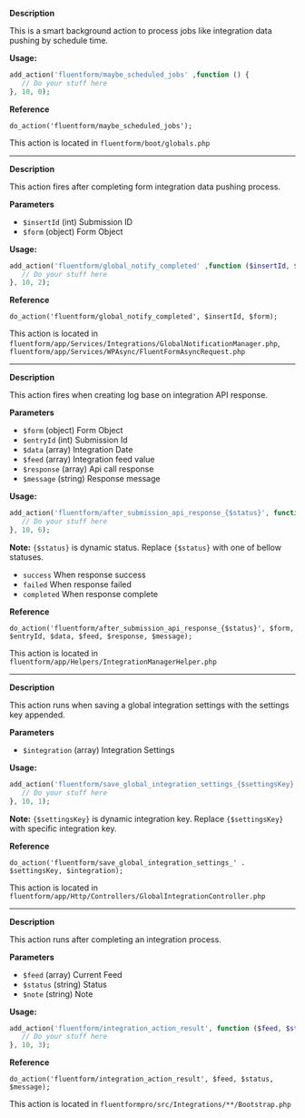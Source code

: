 
<explain-block title="fluentform/maybe_scheduled_jobs">

**Description**

This is a smart background action to process jobs like integration data pushing by schedule time.

**Usage:**
```php 
add_action('fluentform/maybe_scheduled_jobs' ,function () {
   // Do your stuff here
}, 10, 0);
```

**Reference**

`do_action('fluentform/maybe_scheduled_jobs');`

This action is located in `fluentform/boot/globals.php`

</explain-block>

---------------------------------------------------

<explain-block title="fluentform/global_notify_completed">

**Description**

This action fires after completing form integration data pushing process.

**Parameters**
- `$insertId` (int) Submission ID
- `$form` (object) Form Object

**Usage:**
```php 
add_action('fluentform/global_notify_completed' ,function ($insertId, $form) {
   // Do your stuff here
}, 10, 2);
```

**Reference**

`do_action('fluentform/global_notify_completed', $insertId, $form);`

This action is located in `fluentform/app/Services/Integrations/GlobalNotificationManager.php`, `fluentform/app/Services/WPAsync/FluentFormAsyncRequest.php`

</explain-block>

------------------------------------------------

<explain-block title="fluentform/after_submission_api_response_{$status}">

**Description**

This action fires when creating log base on integration API response.

**Parameters**
- `$form`        (object) Form Object
- `$entryId`     (int)    Submission Id
- `$data`        (array)  Integration Date
- `$feed`        (array)  Integration feed value
- `$response`    (array)  Api call response
- `$message`     (string) Response message

**Usage:**
```php 
add_action('fluentform/after_submission_api_response_{$status}', function ($form, $entryId, $data, $feed, $response, $message) {
   // Do your stuff here
}, 10, 6);
```
**Note:** `{$status}` is dynamic status. Replace `{$status}` with one of bellow statuses.
- `success` When response success
- `failed`  When response failed
- `completed`  When response complete

**Reference**

`do_action('fluentform/after_submission_api_response_{$status}', $form, $entryId, $data, $feed, $response, $message);`

This action is located in `fluentform/app/Helpers/IntegrationManagerHelper.php`

</explain-block>

------------------------------------------------

<explain-block title="fluentform/save_global_integration_settings_{$settingsKey}">

**Description**

This action runs when saving a global integration settings with the settings key appended.

**Parameters**
- `$integration`   (array) Integration Settings

**Usage:**
```php 
add_action('fluentform/save_global_integration_settings_{$settingsKey}', function ($integration) {
   // Do your stuff here
}, 10, 1);
```
**Note:** `{$settingsKey}` is dynamic integration key. Replace `{$settingsKey}` with specific integration key.

**Reference**

`do_action('fluentform/save_global_integration_settings_' . $settingsKey, $integration);`

This action is located in `fluentform/app/Http/Controllers/GlobalIntegrationController.php`

</explain-block>

------------------------------------------------

<explain-block title="fluentform/integration_action_result">

**Description**

This action runs after completing an integration process.

**Parameters**
- `$feed` (array) Current Feed
- `$status` (string) Status
- `$note` (string) Note

**Usage:**
```php 
add_action('fluentform/integration_action_result', function ($feed, $status, $note) {
   // Do your stuff here
}, 10, 3);
```


**Reference**

`do_action('fluentform/integration_action_result', $feed, $status, $message);`

This action is located in `fluentformpro/src/Integrations/**/Bootstrap.php`

</explain-block>


